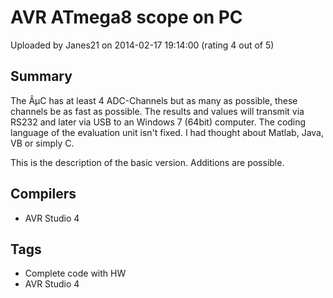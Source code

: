 # AVR ATmega8 scope on PC

Uploaded by Janes21 on 2014-02-17 19:14:00 (rating 4 out of 5)

## Summary

The ÂµC has at least 4 ADC-Channels but as many as possible, these channels be as fast as possible. The results and values will transmit via RS232 and later via USB to an Windows 7 (64bit) computer. The coding language of the evaluation unit isn't fixed. I had thought about Matlab, Java, VB or simply C.


This is the description of the basic version. Additions are possible.

## Compilers

- AVR Studio 4

## Tags

- Complete code with HW
- AVR Studio 4
